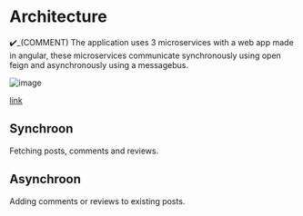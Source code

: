 # Architecture

:heavy_check_mark:_(COMMENT) The application uses 3 microservices with a web app made in angular, these microservices communicate synchronously using open feign and asynchronously using a messagebus.

![image](https://github.com/user-attachments/assets/a30d6977-d1aa-4578-957f-19b7267a9000)



[link](https://github.com/pxlit-projects/project-BjornBovendeerdPXL/blob/main/architecture/architectuurdiagram.drawio.pdf)


## Synchroon
Fetching posts, comments and reviews.

## Asynchroon
Adding comments or reviews to existing posts.
